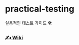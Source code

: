 # practical-testing
실용적인 테스트 가이드 🛠️

### [✍️ Wiki](https://github.com/mingeonho1/practical-testing/wiki/%EC%8B%A4%EC%9A%A9%EC%A0%81%EC%9D%B8-%ED%85%8C%EC%8A%A4%ED%8A%B8-%EA%B0%80%EC%9D%B4%EB%93%9C-%F0%9F%9B%A0%EF%B8%8F)
